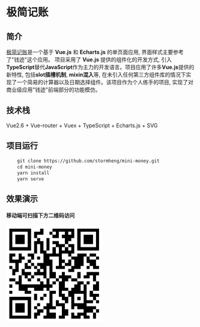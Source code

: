 # 极简记账

## 简介
[极简记账](https://blog.stormheng.com/cashbook/#/money)是一个基于 **Vue.js** 和 **Echarts.js** 的单页面应用, 界面样式主要参考了"钱迹"这个应用。
项目采用了 **Vue.js** 提供的组件化的开发方式, 引入**TypeScript**替代**JavaScript**作为主力的开发语言。项目应用了许多**Vue.js**提供的新特性, 包括**slot插槽机制**,
**mixin混入**等, 在未引入任何第三方组件库的情况下实现了一个简易的计算器以及日期选择组件。该项目作为个人练手的项目, 实现了对商业级应用"钱迹"前端部分的功能模仿。

## 技术栈
Vue2.6 + Vue-router + Vuex + TypeScript + Echarts.js + SVG

## 项目运行
```
    git clone https://github.com/stormheng/mini-money.git
    cd mini-money
    yarn install
    yarn serve
```

## 效果演示


#### 移动端可扫描下方二维码访问
![扫描二维码访问应用](./cashbook.png)

